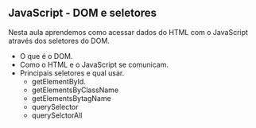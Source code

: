 ## JavaScript - DOM e seletores

Nesta aula aprendemos como acessar dados do HTML com o JavaScript através dos seletores do DOM.
- O que é o DOM.
- Como o HTML e o JavaScript se comunicam.
- Principais seletores e qual usar.
    * getElementById.
    * getElementsByClassName
    * getElementsBytagName
    * querySelector
    * querySelctorAll
